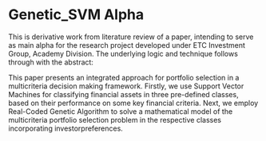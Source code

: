 # Genetic_SVM Alpha


This is derivative work from literature review of a paper, intending to serve as main alpha for the research project developed under ETC Investment Group, Academy Division. The underlying logic and technique follows through with the abstract:

This paper presents an integrated approach for portfolio selection in a multicriteria
decision making framework. Firstly, we use Support Vector Machines for classifying
financial assets in three pre-defined classes, based on their performance on some key financial
criteria. Next, we employ Real-Coded Genetic Algorithm to solve a mathematical model of
the multicriteria portfolio selection problem in the respective classes incorporating investorpreferences.

